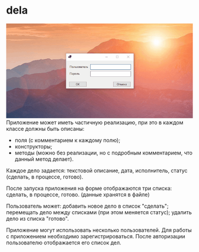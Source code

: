 # dela
![screen-gif](./Video.gif)
Приложение может иметь частичную реализацию, при это в каждом классе должны быть описаны:

- поля (с комментарием к каждому полю);
- конструкторы;
- методы (можно без реализации, но с подробным комментарием, что данный метод делает).

Каждое дело задается:
текстовой описание, дата, исполнитель, статус (сделать, в процессе, готово).

После запуска приложения на форме отображаются три списка:
сделать,
в процессе,
готово.
(данные хранятся в файле)

Пользователь может:
добавить новое дело в список "сделать";
перемещать дело между списками (при этом меняется статус);
удалить дело из списка "готово".

Приложение могут использовать несколько пользователей. Для работы с приложением необходимо зарегистрироваться. После авторизации пользователю отображается его список дел.
